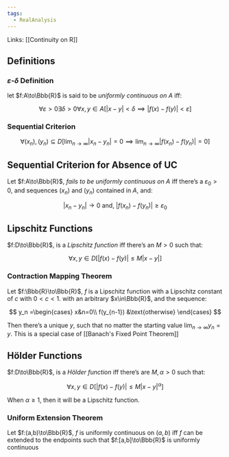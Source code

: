 ```yaml
---
tags:
  - RealAnalysis
---
```

Links: [[Continuity on R]]

## Definitions

### $\varepsilon$-$\delta$ Definition

let $f:A\to\Bbb{R}$ is said to be _uniformly continuous on $A$_ iff:

$$ \forall\varepsilon>0\exists\delta>0\forall x,y\in A[|x-y|<\delta\implies|f(x)-f(y)|<\varepsilon] $$

### Sequential Criterion

$$ \forall(x_n), (y_n) \subseteq D [\lim_{n\to\infty}| x_n-y_n| = 0 \implies\lim_{n\to\infty} |f(x_n)-f(y_n)|= 0] $$

## Sequential Criterion for Absence of UC

Let $f:A\to\Bbb{R}$, _fails to be uniformly continuous on A_ iff there’s a $\varepsilon_0>0$, and sequences $(x_n)$ and $(y_n)$ contained in $A$, and:

$$ |x_n -y_n|\to 0 \text{ and, } |f(x_n)-f(y_n)| \ge\varepsilon_0 $$

## Lipschitz Functions

$f:D\to\Bbb{R}$, is a _Lipschitz function_ iff there’s an $M>0$ such that:

$$ \forall x,y\in D[|f(x)-f(y)|\le M|x-y|] $$

### Contraction Mapping Theorem

Let $f:\Bbb{R}\to\Bbb{R}$, $f$ is a Lipschitz function with a Lipschitz constant of $c$ with $0<c<1$. with an arbitrary $x\in\Bbb{R}$, and the sequence:

$$ y_n =\begin{cases} x&n=0\\ f(y_{n-1}) &\text{otherwise} \end{cases} $$

Then there’s a unique $y$, such that no matter the starting value $\lim_{n\to\infty}y_n = y$. This is a special case of [[Banach's Fixed Point Theorem]]

## Hölder Functions

$f:D\to\Bbb{R}$, is a _Hölder function_ iff there’s are $M, \alpha>0$ such that:

$$ \forall x,y\in D[|f(x)-f(y)|\le M|x-y|^\alpha] $$

When $\alpha \ge 1$, then it will be a Lipschitz function.

### Uniform Extension Theorem
Let $f:(a,b)\to\Bbb{R}$, $f$ is uniformly continuous on $(a,b)$ iff $f$ can be extended to the endpoints such that $f:[a,b]\to\Bbb{R}$ is uniformly continuous